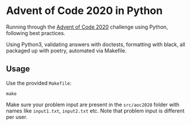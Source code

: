 # Advent of Code 2020 in Python

Running through the [Advent of Code 2020](https://adventofcode.com/2020) challenge using Python, following best practices.

Using Python3, validating answers with doctests, formatting with black, all packaged up with poetry, automated via Makefile.


## Usage

Use the provided `Makefile`:

	make

Make sure your problem input are present in the `src/aoc2020` folder
with names like `input1.txt`, `input2.txt` etc. Note that problem
input is different per user.

